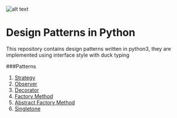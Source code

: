 ![alt text](http://docs.python.org.ar/tutorial/img/python-3-logo.png "Python 3 logo")
# Design Patterns in Python


This repository contains design patterns written in python3, they are implemented using interface style with duck typing


###Patterns

1. [Strategy](https://github.com/dherykw/Design-Patterns-in-Python/tree/master/Strategy)
2. [Observer](https://github.com/dherykw/Design-Patterns-in-Python/tree/master/Observer)
3. [Decorator](https://github.com/dherykw/Design-Patterns-in-Python/tree/master/Decorator)
4. [Factory Method](https://github.com/dherykw/Design-Patterns-in-Python/tree/master/Factory_Method)
5. [Abstract Factory Method](https://github.com/dherykw/Design-Patterns-in-Python/tree/master/Abstract_Factory_Method)
6. [Singletone](https://github.com/dherykw/Design-Patterns-in-Python/tree/master/Singletone)